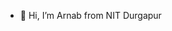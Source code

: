 - 👋 Hi, I’m Arnab from NIT Durgapur


<!---
Arnab1598/Arnab1598 is a ✨ special ✨ repository because its `README.md` (this file) appears on your GitHub profile.
You can click the Preview link to take a look at your changes.
--->

